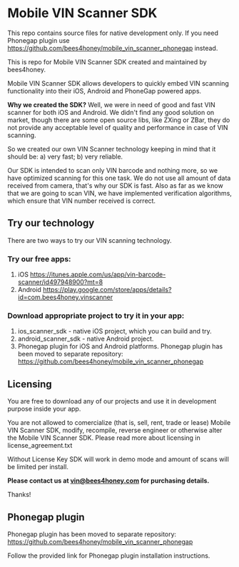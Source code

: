 # Mobile VIN Scanner SDK

This repo contains source files for native development only. If you need Phonegap plugin use https://github.com/bees4honey/mobile_vin_scanner_phonegap instead.

This is repo for Mobile VIN Scanner SDK created and maintained by bees4honey.

Mobile VIN Scanner SDK allows developers to quickly embed VIN scanning functionality into their iOS, Android and PhoneGap powered apps.

**Why we created the SDK?** Well, we were in need of good and fast VIN scanner for both iOS and Android. We didn't find any good solution on market, though there are some open source libs, like ZXing or ZBar, they do not provide any acceptable level of quality and performance in case of VIN scanning.

So we created our own VIN Scanner technology keeping in mind that it should be:
a) very fast;
b) very reliable.

Our SDK is intended to scan only VIN barcode and nothing more, so we have optimized scanning for this one task. We do not use all amount of data received from camera, that's why our SDK is fast. Also as far as we know that we are going to scan VIN, we have implemented verification algorithms, which ensure that VIN number received is correct.

## Try our technology

There are two ways to try our VIN scanning technology.

### Try our free apps:

1. iOS https://itunes.apple.com/us/app/vin-barcode-scanner/id497948900?mt=8
2. Android https://play.google.com/store/apps/details?id=com.bees4honey.vinscanner

### Download appropriate project to try it in your app:

1. ios_scanner_sdk - native iOS project, which you can build and try.
2. android_scanner_sdk - native Android project.
3. Phonegap plugin for iOS and Android platforms. Phonegap plugin has been moved to separate repository: https://github.com/bees4honey/mobile_vin_scanner_phonegap

## Licensing

You are free to download any of our projects and use it in development purpose inside your app.

You are not allowed to comercialize (that is, sell, rent, trade or lease) Mobile VIN Scanner SDK,
modify, recompile, reverse engineer or otherwise alter the Mobile VIN Scanner SDK. Please read more about licensing in license_agreement.txt

Without License Key SDK will work in demo mode and amount of scans will be limited per install.

**Please contact us at vin@bees4honey.com for purchasing details.**

Thanks!

## Phonegap plugin

Phonegap plugin has been moved to separate repository: https://github.com/bees4honey/mobile_vin_scanner_phonegap

Follow the provided link for Phonegap plugin installation instructions.
